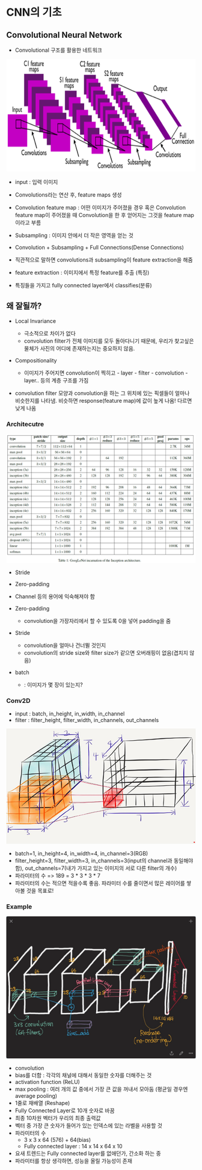# CNN의 기초


## Convolutional Neural Network
- Convolutional 구조를 활용한 네트워크


<img src="../images/cnn01.png" width="800" height="300">

- input : 입력 이미지
- Convolutions라는 연산 후, feature maps 생성
- Convolution feature map : 어떤 이미지가 주어졌을 경우 혹은 Convolution feature map이 주어졌을 때 Convolution을 한 후 얻어지는 그것을 feature map이라고 부름
- Subsampling : 이미지 안에서 더 작은 영역을 얻는 것
- Convolution + Subsampling + Full Connections(Dense Connections)

- 직관적으로 말하면 convolutions과 subsampling이 feature extraction을 해줌
- feature extraction : 이미지에서 특정 feature를 추출 (특징)
- 특징들을 가지고 fully connected layer에서 classifies(분류)

## 왜 잘될까?
- Local Invariance
	- 극소적으로 차이가 없다
	- convolution filter가 전체 이미지를 모두 돌아다니기 때문에, 우리가 찾고싶은 물체가 사진의 어디에 존재하는지는 중요하지 않음.
- Compositionality
	- 이미지가 주어지면 convolution이 찍히고 - layer - filter - convolution - layer.. 등의 계층 구조를 가짐

- convolution filter 모양과 convolution을 하는 그 위치에 있는 픽셀들이 얼마나 비슷한지를 나타냄. 비슷하면 response(feature map)에 값이 높게 나옴! 다르면 낮게 나옴 

### Architecutre
<img src="../images/cnn02.png">

- Stride
- Zero-padding
- Channel 등의 용어에 익숙해져야 함


- Zero-padding
	- convolution을 가장자리에서 할 수 있도록 0을 넣어 padding을 줌
- Stride
	- convolution을 얼마나 건너뛸 것인지 
	- convolution의 stride size와 filter size가 같으면 오버래핑이 없음(겹치지 않음)
- batch 
	- : 이미지가 몇 장이 있는지?
 
	
### Conv2D
- input : batch, in\_height, in\_width, in\_channel
- filter : filter\_height, filter\_width, in\_channels, out\_channels
<img src="../images/cnn03.png">

- batch=1, in\_height=4, in\_width=4, in\_channel=3(RGB)
- filter\_height=3, filter\_width=3, in\_channels=3(input의 channel과 동일해야 함), out\_channels=7(내가 가지고 있는 이미지의 서로 다른 filter의 개수)
- 파라미터의 수  => 189 = 3 * 3 * 3 * 7
- 파라미터의 수는 적으면 적을수록 좋음. 파라미터 수를 줄이면서 많은 레이어를 쌓아볼 것을 목표로!

### Example
<img src="../images/cnn04.png">

- convolution
- bias를 더함 : 각각의 채널에 대해서 동일한 숫자를 더해주는 것
- activation function (ReLU)
- max pooling : 여러 개의 값 중에서 가장 큰 값을 꺼내서 모아둠 (평균일 경우엔 average pooling)
- 1줄로 재배열 (Reshape)
- Fully Connected Layer로 10개 숫자로 바꿈 
- 최종 10차원 벡터가 우리의 최종 출력값
- 벡터 중 가장 큰 숫자가 들어가 있는 인덱스에 있는 라벨을 사용할 것
- 파라미터의 수 
	- 3 x 3 x 64 (576) + 64(bias)
	- Fully connected layer : 14 x 14 x 64 x 10
- 요새 트렌드는 Fully connected layer를 없애던가, 간소화 하는 중
- 파라미터를 항상 생각하면, 성능을 올릴 가능성이 존재